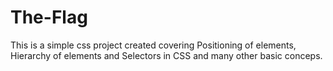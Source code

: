 # The-Flag
This is a simple css project created covering Positioning of elements, Hierarchy of elements and Selectors in CSS and many other basic conceps.
